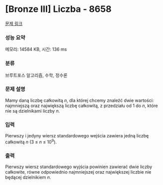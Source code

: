 # [Bronze III] Liczba - 8658 

[문제 링크](https://www.acmicpc.net/problem/8658) 

### 성능 요약

메모리: 14584 KB, 시간: 136 ms

### 분류

브루트포스 알고리즘, 수학, 정수론

### 문제 설명

<p>Mamy daną liczbę całkowitą <em>n</em>, dla której chcemy znaleźć dwie wartości: najmniejszą oraz największą liczbę całkowitą, z przedziału od 1 do <em>n</em>, które nie są dzielnikami liczby <em>n</em>.</p>

### 입력 

 <p>Pierwszy i jedyny wiersz standardowego wejścia zawiera jedną liczbę całkowitą <em>n</em> (3 ≤ <em>n</em> ≤ 10<sup>9</sup>).</p>

### 출력 

 <p>Pierwszy wiersz standardowego wyjścia powinien zawierać dwie liczby całkowite, równe odpowiednio najmniejszej oraz największej liczbie nie będącej dzielnikiem <em>n</em>.</p>

